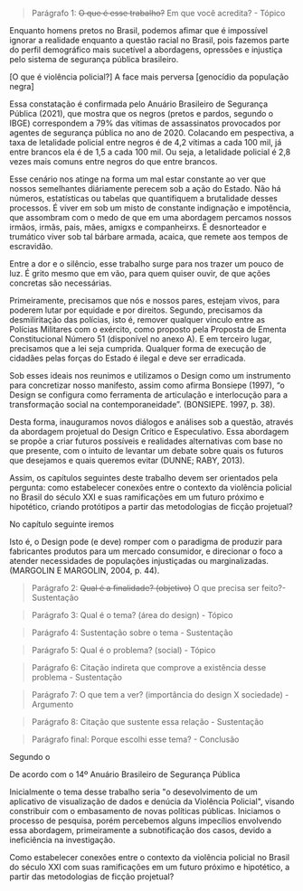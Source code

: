 > Parágrafo 1: ~~O que é esse trabalho?~~ Em que você acredita? - Tópico

Enquanto homens pretos no Brasil, podemos afimar que é impossível ignorar a realidade enquanto a questão racial no Brasil, pois fazemos parte do perfil demográfico mais sucetível a abordagens, opressões e injustiça pelo sistema de segurança pública brasileiro.

[O que é violência policial?] A face mais perversa [genocídio da população negra]

Essa constatação é confirmada pelo Anuário Brasileiro de Segurança Pública (2021), que mostra que os negros (pretos e pardos, segundo o IBGE) correspondem a 79% das vítimas de assassinatos provocados por agentes de segurança pública no ano de 2020. Colacando em pespectiva, a taxa de letalidade policial entre negros é de 4,2 vítimas a cada 100 mil, já entre brancos ela é de 1,5 a cada 100 mil. Ou seja, a letalidade policial é 2,8 vezes mais comuns entre negros do que entre brancos.

Esse cenário nos atinge na forma um mal estar constante ao ver que nossos semelhantes diáriamente perecem sob a ação do Estado. Não há números, estatísticas ou tabelas que quantifiquem a brutalidade desses processos. É viver em sob um misto de constante indignação e impotência, que assombram com o medo de que em uma abordagem percamos nossos irmãos, irmãs, pais, mães, amigxs e companheirxs. É desnorteador e trumático viver sob tal bárbare armada, acaica, que remete aos tempos de escravidão. 

Entre a dor e o silêncio, esse trabalho surge para nos trazer um pouco de luz. É grito mesmo que em vão, para quem quiser ouvir, de que ações concretas são necessárias.

Primeiramente, precisamos que nós e nossos pares, estejam vivos, para poderem lutar por equidade e por direitos. Segundo, precisamos da desmiliritação das polícias, isto é, remover qualquer vínculo entre as Polícias Militares com o exército, como proposto pela Proposta de Ementa Constitucional Número 51 (disponível no anexo A). E em terceiro lugar, precisamos que a lei seja cumprida. Qualquer forma de execução de cidadães pelas forças do Estado é ilegal e deve ser erradicada.

Sob esses ideais nos reunimos e utilizamos o Design como um instrumento para concretizar nosso manifesto, assim como afirma Bonsiepe (1997), “o Design se configura como ferramenta de articulação e interlocução para a transformação social na contemporaneidade”. (BONSIEPE. 1997, p. 38). 

Desta forma, inauguramos novos diálogos e análises sob a questão, através da abordagem projetual do Design Crítico e Especulativo. Essa abordagem se propõe a criar futuros possíveis e realidades alternativas com base no que presente, com o intuito de levantar um debate sobre quais os futuros que desejamos e quais queremos evitar (DUNNE; RABY, 2013).

Assim, os capítulos seguintes deste trabalho devem ser orientados pela pergunta: como estabelecer conexões entre o contexto da violência policial no Brasil do século XXI e suas ramificações em um futuro próximo e hipotético, criando protótipos a partir das metodologias de ficção projetual?

No capítulo seguinte iremos 



Isto é, o Design pode (e deve) romper com o paradigma de produzir para fabricantes produtos para um mercado consumidor, e direcionar o foco a atender necessidades de populações injustiçadas ou marginalizadas. (MARGOLIN E MARGOLIN, 2004, p. 44).


> Parágrafo 2: ~~Qual é a finalidade? (objetivo)~~ O que precisa ser feito?- Sustentação

> Parágrafo 3: Qual é o tema? (área do design) - Tópico

> Parágrafo 4: Sustentação sobre o tema - Sustentação

> Parágrafo 5: Qual é o problema? (social) - Tópico

> Parágrafo 6: Citação indireta que comprove a existência desse problema - Sustentação

> Parágrafo 7: O que tem a ver? (importância do design X sociedade) - Argumento

> Parágrafo 8: Citação que sustente essa relação - Sustentação

> Parágrafo final: Porque escolhi esse tema? - Conclusão




Segundo o 

De acordo com o 14º Anuário Brasileiro de Segurança Pública

Inicialmente o tema desse trabalho seria "o desevolvimento de um aplicativo de visualização de dados e denúcia da Violência Policial", visando constribuir com o embasamento de novas políticas públicas. Iniciamos o processo de pesquisa, porém percebemos alguns impecílios envolvendo essa abordagem, primeiramente a subnotificação dos casos, devido a ineficiência na investigação.

Como estabelecer conexões entre o contexto da violência policial no Brasil do século XXI com suas ramificações em um futuro próximo e hipotético, a partir das metodologias de ficção projetual?